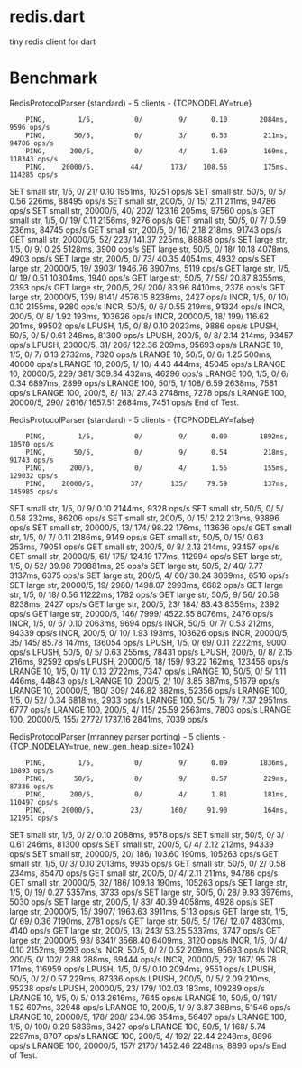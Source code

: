 redis.dart
==========

tiny redis client for dart

# Benchmark
RedisProtocolParser (standard) - 5 clients - {TCPNODELAY=true}

        PING,        1/5,          0/         9/      0.10        2084ms,       9596 ops/s
        PING,       50/5,          0/         3/      0.53         211ms,      94786 ops/s
        PING,      200/5,          0/         4/      1.69         169ms,     118343 ops/s
        PING,    20000/5,         44/       173/    108.56         175ms,     114285 ops/s
  SET small str,         1/5,          0/        21/      0.10        1951ms,      10251 ops/s
  SET small str,        50/5,          0/         5/      0.56         226ms,      88495 ops/s
  SET small str,       200/5,          0/        15/      2.11         211ms,      94786 ops/s
  SET small str,     20000/5,         40/       202/    123.16         205ms,      97560 ops/s
  GET small str,         1/5,          0/        19/      0.11        2156ms,       9276 ops/s
  GET small str,        50/5,          0/         7/      0.59         236ms,      84745 ops/s
  GET small str,       200/5,          0/        16/      2.18         218ms,      91743 ops/s
  GET small str,     20000/5,         52/       223/    141.37         225ms,      88888 ops/s
  SET large str,         1/5,          0/         9/      0.25        5128ms,       3900 ops/s
  SET large str,        50/5,          0/        18/     10.18        4078ms,       4903 ops/s
  SET large str,       200/5,          0/        73/     40.35        4054ms,       4932 ops/s
  SET large str,     20000/5,         19/      3903/   1946.76        3907ms,       5119 ops/s
  GET large str,         1/5,          0/        19/      0.51       10304ms,       1940 ops/s
  GET large str,        50/5,          7/        59/     20.87        8355ms,       2393 ops/s
  GET large str,       200/5,         29/       200/     83.96        8410ms,       2378 ops/s
  GET large str,     20000/5,        139/      8141/   4576.15        8238ms,       2427 ops/s
        INCR,        1/5,          0/        10/      0.10        2155ms,       9280 ops/s
        INCR,       50/5,          0/         6/      0.55         219ms,      91324 ops/s
        INCR,      200/5,          0/         8/      1.92         193ms,     103626 ops/s
        INCR,    20000/5,         18/       199/    116.62         201ms,      99502 ops/s
       LPUSH,        1/5,          0/         8/      0.10        2023ms,       9886 ops/s
       LPUSH,       50/5,          0/         5/      0.61         246ms,      81300 ops/s
       LPUSH,      200/5,          0/         8/      2.14         214ms,      93457 ops/s
       LPUSH,    20000/5,         31/       206/    122.36         209ms,      95693 ops/s
   LRANGE 10,        1/5,          0/         7/      0.13        2732ms,       7320 ops/s
   LRANGE 10,       50/5,          0/         6/      1.25         500ms,      40000 ops/s
   LRANGE 10,      200/5,          1/        10/      4.43         444ms,      45045 ops/s
   LRANGE 10,    20000/5,        229/       381/    309.34         432ms,      46296 ops/s
  LRANGE 100,        1/5,          0/         6/      0.34        6897ms,       2899 ops/s
  LRANGE 100,       50/5,          1/       108/      6.59        2638ms,       7581 ops/s
  LRANGE 100,      200/5,          8/       113/     27.43        2748ms,       7278 ops/s
  LRANGE 100,    20000/5,        290/      2616/   1657.51        2684ms,       7451 ops/s
  End of Test.

RedisProtocolParser (standard) - 5 clients - {TCPNODELAY=false}

        PING,        1/5,          0/         9/      0.09        1892ms,      10570 ops/s
        PING,       50/5,          0/         9/      0.54         218ms,      91743 ops/s
        PING,      200/5,          0/         4/      1.55         155ms,     129032 ops/s
        PING,    20000/5,         37/       135/     79.59         137ms,     145985 ops/s
  SET small str,         1/5,          0/         9/      0.10        2144ms,       9328 ops/s
  SET small str,        50/5,          0/         5/      0.58         232ms,      86206 ops/s
  SET small str,       200/5,          0/        15/      2.12         213ms,      93896 ops/s
  SET small str,     20000/5,         13/       174/     98.22         176ms,     113636 ops/s
  GET small str,         1/5,          0/         7/      0.11        2186ms,       9149 ops/s
  GET small str,        50/5,          0/        15/      0.63         253ms,      79051 ops/s
  GET small str,       200/5,          0/         8/      2.13         214ms,      93457 ops/s
  GET small str,     20000/5,         61/       175/    124.19         177ms,     112994 ops/s
  SET large str,         1/5,          0/        52/     39.98      799881ms,         25 ops/s
  SET large str,        50/5,          2/        40/      7.77        3137ms,       6375 ops/s
  SET large str,       200/5,          4/        60/     30.24        3069ms,       6516 ops/s
  SET large str,     20000/5,         19/      2980/   1498.07        2993ms,       6682 ops/s
  GET large str,         1/5,          0/        18/      0.56       11222ms,       1782 ops/s
  GET large str,        50/5,          9/        56/     20.58        8238ms,       2427 ops/s
  GET large str,       200/5,         23/       184/     83.43        8359ms,       2392 ops/s
  GET large str,     20000/5,        146/      7999/   4522.55        8076ms,       2476 ops/s
        INCR,        1/5,          0/         6/      0.10        2063ms,       9694 ops/s
        INCR,       50/5,          0/         7/      0.53         212ms,      94339 ops/s
        INCR,      200/5,          0/        10/      1.93         193ms,     103626 ops/s
        INCR,    20000/5,         35/       145/     85.78         147ms,     136054 ops/s
       LPUSH,        1/5,          0/        69/      0.11        2222ms,       9000 ops/s
       LPUSH,       50/5,          0/         5/      0.63         255ms,      78431 ops/s
       LPUSH,      200/5,          0/         8/      2.15         216ms,      92592 ops/s
       LPUSH,    20000/5,         18/       159/     93.22         162ms,     123456 ops/s
   LRANGE 10,        1/5,          0/        11/      0.13        2722ms,       7347 ops/s
   LRANGE 10,       50/5,          0/         5/      1.11         446ms,      44843 ops/s
   LRANGE 10,      200/5,          2/        10/      3.85         387ms,      51679 ops/s
   LRANGE 10,    20000/5,        180/       309/    246.82         382ms,      52356 ops/s
  LRANGE 100,        1/5,          0/        52/      0.34        6818ms,       2933 ops/s
  LRANGE 100,       50/5,          1/        79/      7.37        2951ms,       6777 ops/s
  LRANGE 100,      200/5,          4/       115/     25.59        2563ms,       7803 ops/s
  LRANGE 100,    20000/5,        155/      2772/   1737.16        2841ms,       7039 ops/s

  
RedisProtocolParser (mranney parser porting) - 5 clients - {TCP_NODELAY=true, new_gen_heap_size=1024}

        PING,        1/5,          0/         9/      0.09        1836ms,      10893 ops/s
        PING,       50/5,          0/         9/      0.57         229ms,      87336 ops/s
        PING,      200/5,          0/         4/      1.81         181ms,     110497 ops/s
        PING,    20000/5,         23/       160/     91.90         164ms,     121951 ops/s
  SET small str,         1/5,          0/         2/      0.10        2088ms,       9578 ops/s
  SET small str,        50/5,          0/         3/      0.61         246ms,      81300 ops/s
  SET small str,       200/5,          0/         4/      2.12         212ms,      94339 ops/s
  SET small str,     20000/5,         20/       186/    103.60         190ms,     105263 ops/s
  GET small str,         1/5,          0/         3/      0.10        2013ms,       9935 ops/s
  GET small str,        50/5,          0/         2/      0.58         234ms,      85470 ops/s
  GET small str,       200/5,          0/         4/      2.11         211ms,      94786 ops/s
  GET small str,     20000/5,         32/       186/    109.18         190ms,     105263 ops/s
  SET large str,         1/5,          0/        19/      0.27        5357ms,       3733 ops/s
  SET large str,        50/5,          0/        28/      9.93        3976ms,       5030 ops/s
  SET large str,       200/5,          1/        83/     40.39        4058ms,       4928 ops/s
  SET large str,     20000/5,         15/      3907/   1963.63        3911ms,       5113 ops/s
  GET large str,         1/5,          0/        69/      0.36        7190ms,       2781 ops/s
  GET large str,        50/5,          5/       176/     12.07        4830ms,       4140 ops/s
  GET large str,       200/5,         13/       243/     53.25        5337ms,       3747 ops/s
  GET large str,     20000/5,         93/      6341/   3568.40        6409ms,       3120 ops/s
        INCR,        1/5,          0/         4/      0.10        2152ms,       9293 ops/s
        INCR,       50/5,          0/         2/      0.52         209ms,      95693 ops/s
        INCR,      200/5,          0/       102/      2.88         288ms,      69444 ops/s
        INCR,    20000/5,         22/       167/     95.78         171ms,     116959 ops/s
       LPUSH,        1/5,          0/         5/      0.10        2094ms,       9551 ops/s
       LPUSH,       50/5,          0/         2/      0.57         229ms,      87336 ops/s
       LPUSH,      200/5,          0/         5/      2.09         210ms,      95238 ops/s
       LPUSH,    20000/5,         23/       179/    102.03         183ms,     109289 ops/s
   LRANGE 10,        1/5,          0/         5/      0.13        2616ms,       7645 ops/s
   LRANGE 10,       50/5,          0/       191/      1.52         607ms,      32948 ops/s
   LRANGE 10,      200/5,          1/         9/      3.87         388ms,      51546 ops/s
   LRANGE 10,    20000/5,        178/       298/    234.96         354ms,      56497 ops/s
  LRANGE 100,        1/5,          0/       100/      0.29        5836ms,       3427 ops/s
  LRANGE 100,       50/5,          1/       168/      5.74        2297ms,       8707 ops/s
  LRANGE 100,      200/5,          4/       192/     22.44        2248ms,       8896 ops/s
  LRANGE 100,    20000/5,        157/      2170/   1452.46        2248ms,       8896 ops/s
  End of Test.